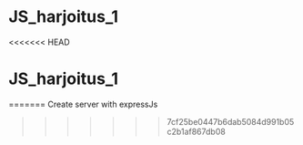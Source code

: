 # JS_harjoitus_1

<<<<<<< HEAD

# JS_harjoitus_1

=======
Create server with expressJs

> > > > > > > 7cf25be0447b6dab5084d991b05c2b1af867db08
